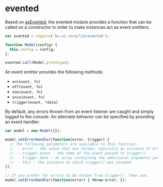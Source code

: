 # evented

Based on [asEvented][1], the evented module provides a function that can be
called on a constructor in order to make instances act as event emitters.

```js
var evented = require('bv-ui-core/lib/evented');

function Model(config) {
  this.config = config;
};

evented.call(Model.prototype);
```

An event emitter provides the following methods:

- `on(event, fn)`
- `off(event, fn)`
- `one(event, fn)`
- `once(event, fn)`
- `trigger(event, *data)`

By default, any errors thrown from an event listener are caught and simply logged to the console.
An alternate behavior can be specified by providing an event handler:

```js
var model = new Model({});

model.setErrorHandler(function(error, trigger) {
  // The following parameters are available to this function:
  //  - error : the value that was thrown, typically an instance of Error
  //  - trigger.event : the name of the event passed to trigger()
  //  - trigger.data : an array containing the additional arguments passed to trigger()
  //  - this : the instance on which trigger() was invoked
});

// If you prefer for errors to be thrown from trigger(), then use:
model.setErrorHandler(function(error) { throw error; });
```

[1]: https://github.com/mkuklis/asEvented

